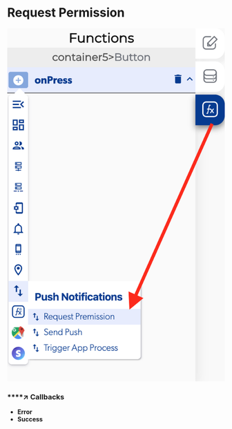 # Request Permission

![](../../../.gitbook/assets/captura-de-pantalla-2020-02-10-a-la-s-14.30.42.png)

### \*\*\*\*↗ **Callbacks**

* **Error**
* **Success**

